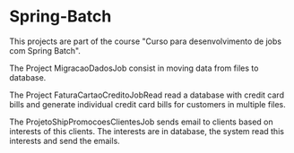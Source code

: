# Spring-Batch

This projects are part of the course "Curso para desenvolvimento de jobs com Spring Batch".

The Project MigracaoDadosJob consist in moving data from files to database.

The Project FaturaCartaoCreditoJobRead read a database with credit card bills and generate individual credit card bills for customers in multiple files.

The ProjetoShipPromocoesClientesJob sends email to clients based on interests of this clients. The interests are in database, the system read this interests and send the emails.
